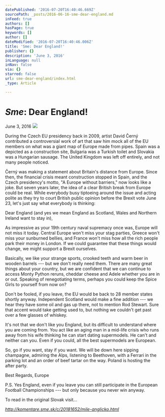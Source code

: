 ```yaml
---
datePublished: '2016-07-20T16:40:46.669Z'
sourcePath: _posts/2016-06-16-sme-dear-england.md
inFeed: true
authors: []
hasPage: true
keywords: []
author: []
dateModified: '2016-07-20T16:40:46.006Z'
title: 'Sme: Dear England!'
publisher: {}
description: 'June 3, 2016'
inLanguage: null
inNav: false
via: {}
starred: false
url: sme-dear-england/index.html
_type: Article

---
```

# _**Sme**_**: Dear England!**

June 3, 2016
![](https://the-grid-user-content.s3-us-west-2.amazonaws.com/a84acdb8-2cb0-4e91-a5ff-99e3b93ac590.jpg)

During the Czech EU presidency back in 2009, artist David Černý contributed a controversial work of art that saw him mock all of the EU members on what was a giant map of Europe made from pipes. Spain was a depicted as a construction site, Bulgaria was a Turkish toilet and Slovakia was a Hungarian sausage. The United Kingdom was left off entirely, and not many people noticed.

Černý was making a statement about Britain's distance from Europe. Since then, the financial crisis meant construction stopped in Spain, and the Czech presidency's motto, "A Europe without barriers," now looks like a joke. But seven years later, the idea of a clear British break from Europe could be real. While everybody busy tiptoeing around the issue and acting polite as they try to court British public opinion before the Brexit vote June 23, let's just say what everybody is thinking:

Dear England (and yes we mean England as Scotland, Wales and Northern Ireland want to stay in),

As impressive as your 19th century naval supremacy once was, Europe will not miss it today. Central Europe won't miss your stag parties, Greece won't miss your sunburned bellies, and France won't miss how all the rich people park their money in London. If we could guarantee that these things would change, we might support a Brexit ourselves.

Basically, we like your strange sports, crooked teeth and warm beer in wooden barrels --- but we don't really need them. There are many great things about your country, but we are confident that we can continue to access Monty Python reruns, cheddar cheese and Adele whether you are in or out. Speaking of renegotiating terms, perhaps you could keep the Spice Girls to yourself from now on?

Don't be fooled, if you leave, the EU would be back to 28 member states shortly anyway. Independent Scotland would make a fine addition --- we hear they have some oil and gas up there, not to mention Rod Stewart. Sure that accent would take getting used to, but nothing we couldn't get past over a few glasses of whiskey.

It's not that we don't like you England, but its difficult to understand where you are coming from. You act like an aging man in a mid-life crisis who runs away from his wife thinking he can start dating supermodels. He can't and neither can you. Even if you could, all the best supermodels are European.

So, go if you want, stay if you want. We will be down here sipping champagne, admiring the Alps, listening to Beethoven, with a Ferrari in the parking lot and an order of beef tartar on the way. Poland is hosting the after party.

Best Regards, Europe

P.S. Yes England, even if you leave you can still participate in the European Football Championships --- but only because you never win anyway.

To read in the original Slovak visit...

_http://komentare.sme.sk/c/20181652/mile-anglicko.html_